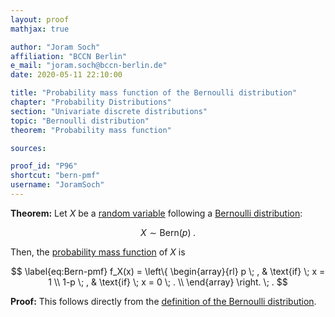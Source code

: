 ```yaml
---
layout: proof
mathjax: true

author: "Joram Soch"
affiliation: "BCCN Berlin"
e_mail: "joram.soch@bccn-berlin.de"
date: 2020-05-11 22:10:00

title: "Probability mass function of the Bernoulli distribution"
chapter: "Probability Distributions"
section: "Univariate discrete distributions"
topic: "Bernoulli distribution"
theorem: "Probability mass function"

sources:

proof_id: "P96"
shortcut: "bern-pmf"
username: "JoramSoch"
---
```



**Theorem:** Let $X$ be a [random variable](/D/rvar) following a [Bernoulli distribution](/D/bern):

$$ \label{eq:Bern}
X \sim \mathrm{Bern}(p) \; .
$$

Then, the [probability mass function](/D/pmf) of $X$ is

$$ \label{eq:Bern-pmf}
f_X(x) = \left\{
\begin{array}{rl}
p \; , & \text{if} \; x = 1 \\
1-p \; , & \text{if} \; x = 0 \; . \\
\end{array}
\right. \; .
$$


**Proof:** This follows directly from the [definition of the Bernoulli distribution](/D/bern).
